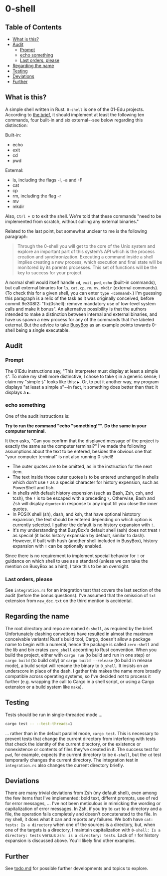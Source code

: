 # 0-shell

## Table of Contents

- [What is this?](#what-is-this?)
- [Audit](#audit)
  - [Prompt](#prompt)
  - [echo something](#echo-something)
  - [Last orders, please](#last-orders-please)
- [Regarding the name](#regarding-the-name)
- [Testing](#testing)
- [Deviations](#deviations)
- [Further](#further)

## What is this?

A simple shell written in Rust. `0-shell` is one of the 01-Edu projects. According to [the brief](https://github.com/01-edu/public/tree/master/subjects/0-shell), it should implement at least the following ten commands, four built-in and six external--see below regarding this distinction:

Built-in:

- echo
- exit
- cd
- pwd

External:

- ls, including the flags -l, -a and -F
- cat
- cp
- rm, including the flag -r
- mv
- mkdir

Also, `Ctrl + D` to exit the shell. We're told that these commands "need to be implemented from scratch, without calling any external binaries."

Related to the last point, but somewhat unclear to me is the following paragraph:

> Through the 0-shell you will get to the core of the Unix system and explore an important part of this system’s API which is the process creation and synchronization. Executing a command inside a shell implies creating a new process, which execution and final state will be monitored by its parents processes. This set of functions will be the key to success for your project.

A normal shell would itself handle `cd`, `exit`, `pwd`, `echo` (built-in commands), but call external binaries for `ls`, `cat`, `cp`, `rm`, `mv`, `mkdir` (external commands). (To check this for a given shell, you can enter `type <command>`.) I'm guessing this paragraph is a relic of the task as it was originally conceived, before commit 9e308f2: "fix(0shell): remove mandatory use of low-level system calls and make it bonus". An alternative possibility is that the authors intended to make a distinction between internal and external binaries, and have us spawn a new process for any of the commands that I've labeled external. But the advice to take [BusyBox](https://en.wikipedia.org/wiki/BusyBox) as an example points towards 0-shell being a single executable.

## Audit

### Prompt

The 01Edu instructions say, "This interpreter must display at least a simple `$`". To make my shell more distinctive, I chose to take `$` in a generic sense; I claim my "simple `$`" looks like this: `▶`. Or, to put it another way, my program displays "at least a simple `$`"--in fact, it something does better than that: it displays a `▶`.

### echo something

One of the audit instructions is:

**Try to run the command "echo "something!"". Do the same in your computer terminal.**

It then asks, "Can you confirm that the displayed message of the project is exactly the same as the computer terminal?" I've made the following assumptions about the text to be entered, besides the obvious one that "your computer terminal" is not also running 0-shell!

- The outer quotes are to be omitted, as in the instruction for the next item.
- The text inside those outer quotes is to be entered unchanged in shells which don't use `!` as a special character for history expension, such as PowerShell and fish.
- In shells with default history expension (such as Bash, Zsh, csh, and tcsh), the `!` is to be escaped with a preceding `\`. Otherwise, Bash and Zsh will display `dquote>` in response to any input till you close the inner quotes.
- In POSIX shell (sh), dash, and ksh, that have optional histotory expansion, the text should be entered depending on which option is currently selected. I gather the default is no history expansion with `!`.
- It's my understanding that BusyBox's default shell (ash) does not treat `!` as special (it lacks history expansion by default, similar to dash). However, if built with hush (another shell included in BusyBox), history expansion with `!` can be optionally enabled.

Since there is no requirement to implement special behavior for `!` or guidance on which shell to use as a standard (unless we can take the mention on BusyBox as a hint), I take this to be an oversight.

### Last orders, please

See `integration.rs` for an integration test that covers the last section of the audit (before the bonus questions). I've assumed that the omission of `txt` extension from `new_doc.txt` on the third mention is accidental.

## Regarding the name

The root directory and repo are named `0-shell`, as required by the brief. Unfortunately clashing convetions have resulted in almost the maximum conceivable variants! Rust's build tool, Cargo, doesn't allow a package name to begin with a numeral, hence the package is called `zero-shell` and the lib and bin crates `zero_shell` according to Rust convention. When you build the project, either with `cargo run` (to build and run in one step) or `cargo build` (to build only) or `cargo build --release` (to build in release mode), a build script will rename the binary to `0_shell`. It insists on an underscore in place of the dash. I gather this makes the name more broadly compatible across operating systems, so I've decided not to process it further (e.g. wrapping the call to Cargo in a shell script, or using a Cargo extension or a build system like `make`).

## Testing

Tests should be run in single-threaded mode ...

```zsh
cargo test -- --test-threads=1
```

... rather than in the default parallel mode, `cargo test`. This is necessary to prevent tests that change the current directory from interfering with tests that check the identity of the current ditectory, or the existence or nonexistence or contents of files they've created in it. The success test for `pwd`, for example, expects the current directory to be `0-shell`, but the `cd` test temporarily changes the current directory. The integration test in `integration.rs` also changes the current directory briefly.

## Deviations

There are many trivial deviations from Zsh (my default shell), even among the few items that I've implemented: bold text, differnt prompts, use of red for error messages, ... I've not been meticulous in mimicking the wording or capitalization of error messages. In Zsh, if you try to `cat` to a directory and a file, the operation fails completely and doesn't concatenated to the file. In my shell, it does what it can and reports any failures. We both have `cat: tests: Is a directory` when one of the sources is a directory, but, when one of the targets is a directory, I maintain capitalization with `0-shell: Is a directory: tests` versus `zsh: is a directory: tests`. Lack of `!` for history expansion is discussed above. You'll likely find other examples.

## Further

See [todo.md](todo.md) for possible further developments and topics to explore.
